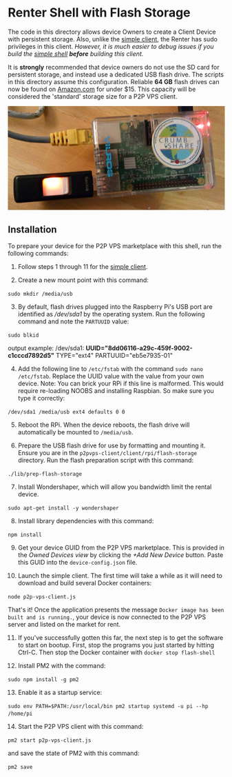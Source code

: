 # Renter Shell with Flash Storage
The code in this directory allows device Owners to create a Client Device with
persistent storage. Also, unlike the [simple client](../simple), the Renter has
sudo privileges in this client. *However, it is much easier to debug issues if
you build the [simple shell](../simple) **before** building this client.*

It is **strongly** recommended that device
owners do not use the SD card for persistent storage, and instead use a dedicated
USB flash drive. The scripts in this directory assume this configuration.
Reliable **64 GB** flash drives can now be found on [Amazon.com](http://amzn.to/2CZq2eR)
for under $15. This capacity will be considered the 'standard' storage size for a P2P VPS client.

![flash client](../../../images/flash-client.jpg?raw=true "flash client")


## Installation
To prepare your device for the P2P VPS marketplace with this shell, run the
following commands:

1. Follow steps 1 through 11 for the [simple client](../simple).

2. Create a new mount point with this command:

`sudo mkdir /media/usb`

3. By default, flash drives plugged into the Raspberry Pi's USB port are identified
as */dev/sda1* by the operating system. Run the following command and note the
`PARTUUID` value:

`sudo blkid`

output example: /dev/sda1: **UUID="8dd06116-a29c-459f-9002-c1cccd7892d5"** TYPE="ext4" PARTUUID="eb5e7935-01"

4. Add the following line to `/etc/fstab` with the command `sudo nano /etc/fstab`. Replace
the UUID value with the value from your own device.
Note: You can brick your RPi if this line is malformed. This would require re-loading NOOBS
and installing Raspbian. So make sure you type it correctly:

`/dev/sda1 /media/usb ext4 defaults 0 0`

5. Reboot the RPi. When the device reboots, the flash drive will automatically be mounted
to `/media/usb`.

6. Prepare the USB flash drive for use by formatting and mounting it.
Ensure you are in the `p2pvps-client/client/rpi/flash-storage` directory.
Run the flash preparation script with this command:

`./lib/prep-flash-storage`

7. Install Wondershaper, which will allow you bandwidth limit the rental device.

`sudo apt-get install -y wondershaper`

8. Install library dependencies with this command:

`npm install`

9. Get your device GUID from the P2P VPS marketplace. This is provided in
the *Owned Devices view* by clicking the *+Add New Device* button. Paste this GUID into the `device-config.json` file.

10. Launch the simple client. The first time will take a while as it will need to download and
build several Docker containers:

`node p2p-vps-client.js`

That's it! Once the application presents the message `Docker image has been built and is running.`,
your device is now connected to the P2P VPS server and listed on the market for rent.

11. If you've successfully gotten this far, the next step is to get the software to
start on bootup. First, stop the programs you just started by hitting Ctrl-C. Then stop
the Docker container with `docker stop flash-shell`

12. Install PM2 with the command:

`sudo npm install -g pm2`

13. Enable it as a startup service:

`sudo env PATH=$PATH:/usr/local/bin pm2 startup systemd -u pi --hp /home/pi`

14. Start the P2P VPS client with this command:

`pm2 start p2p-vps-client.js`

and save the state of PM2 with this command:

`pm2 save`
